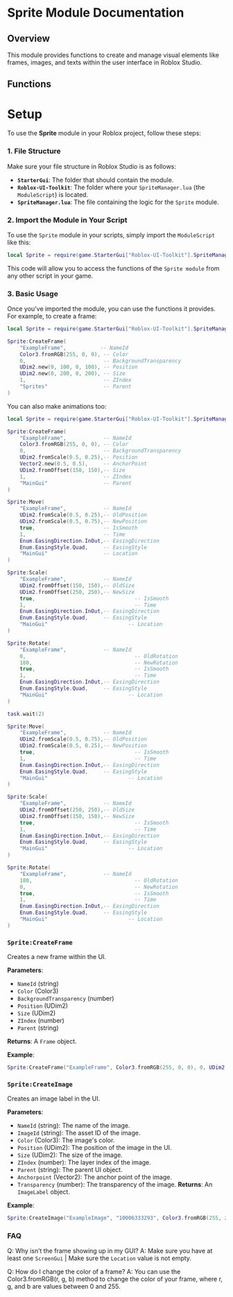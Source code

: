 # Sprite Module Documentation

## Overview
This module provides functions to create and manage visual elements like frames, images, and texts within the user interface in Roblox Studio.

## Functions

# Setup

To use the **Sprite** module in your Roblox project, follow these steps:

### 1. File Structure

Make sure your file structure in Roblox Studio is as follows:

- **`StarterGui`**: The folder that should contain the module.
- **`Roblox-UI-Toolkit`**: The folder where your `SpriteManager.lua` (the `ModuleScript`) is located.
- **`SpriteManager.lua`**: The file containing the logic for the `Sprite` module.

### 2. Import the Module in Your Script

To use the `Sprite` module in your scripts, simply import the `ModuleScript` like this:

```lua
local Sprite = require(game.StarterGui["Roblox-UI-Toolkit"].SpriteManager)
```

This code will allow you to access the functions of the `Sprite module` from any other script in your game.

### 3. Basic Usage
Once you've imported the module, you can use the functions it provides. For example, to create a frame:

```lua
local Sprite = require(game.StarterGui["Roblox-UI-Toolkit"].SpriteManager)

Sprite:CreateFrame(
    "ExampleFrame",           -- NameId
    Color3.fromRGB(255, 0, 0), -- Color
    0,                         -- BackgroundTransparency
    UDim2.new(0, 100, 0, 100), -- Position
    UDim2.new(0, 200, 0, 200), -- Size
    1,                         -- ZIndex
    "Sprites"                  -- Parent
)
```

You can also make animations too:

```lua
local Sprite = require(game.StarterGui["Roblox-UI-Toolkit"].SpriteManager)

Sprite:CreateFrame(
	"ExampleFrame",            -- NameId
	Color3.fromRGB(255, 0, 0), -- Color
	0,                         -- BackgroundTransparency
	UDim2.fromScale(0.5, 0.25),-- Position
	Vector2.new(0.5, 0.5),	   -- AnchorPoint
	UDim2.fromOffset(150, 150),-- Size
	1,                         -- ZIndex
	"MainGui"                  -- Parent
)

Sprite:Move(
	"ExampleFrame",            -- NameId
	UDim2.fromScale(0.5, 0.25),-- OldPosition
	UDim2.fromScale(0.5, 0.75),-- NewPosition
	true,                      -- IsSmooth
	1,                         -- Time
	Enum.EasingDirection.InOut,-- EasingDirection
	Enum.EasingStyle.Quad,     -- EasingStyle
	"MainGui"                  -- Location
)

Sprite:Scale(
	"ExampleFrame",            -- NameId
	UDim2.fromOffset(150, 150),-- OldSize
	UDim2.fromOffset(250, 250),-- NewSize
	true,					             -- IsSmooth
	1,						             -- Time
	Enum.EasingDirection.InOut,-- EasingDirection
	Enum.EasingStyle.Quad,	   -- EasingStyle
	"MainGui"				           -- Location
)

Sprite:Rotate(
	"ExampleFrame",            -- NameId
	0, 						             -- OldRotation
	180, 					             -- NewRotation
	true,					             -- IsSmooth
	1,						             -- Time
	Enum.EasingDirection.InOut,-- EasingDirection
	Enum.EasingStyle.Quad,	   -- EasingStyle
	"MainGui"			        	   -- Location
)

task.wait(2)

Sprite:Move(
	"ExampleFrame",            -- NameId
	UDim2.fromScale(0.5, 0.75),-- OldPosition
	UDim2.fromScale(0.5, 0.25),-- NewPosition
	true,					             -- IsSmooth
	1,						             -- Time
	Enum.EasingDirection.InOut,-- EasingDirection
	Enum.EasingStyle.Quad,	   -- EasingStyle
	"MainGui"				           -- Location
)

Sprite:Scale(
	"ExampleFrame",            -- NameId
	UDim2.fromOffset(250, 250),-- OldSize
	UDim2.fromOffset(150, 150),-- NewSize
	true,					             -- IsSmooth
	1,						             -- Time
	Enum.EasingDirection.InOut,-- EasingDirection
	Enum.EasingStyle.Quad,	   -- EasingStyle
	"MainGui"			        	   -- Location
)

Sprite:Rotate(
	"ExampleFrame",            -- NameId
	180, 					             -- OldRotation
	0, 						             -- NewRotation
	true,					             -- IsSmooth
	1,						             -- Time
	Enum.EasingDirection.InOut,-- EasingDirection
	Enum.EasingStyle.Quad,	   -- EasingStyle
	"MainGui"				           -- Location
)
```

### `Sprite:CreateFrame`
Creates a new frame within the UI.

**Parameters**:
- `NameId` (string)
- `Color` (Color3)
- `BackgroundTransparency` (number)
- `Position` (UDim2)
- `Size` (UDim2)
- `ZIndex` (number)
- `Parent` (string)

**Returns**: A `Frame` object.

**Example**:
```lua
Sprite:CreateFrame("ExampleFrame", Color3.fromRGB(255, 0, 0), 0, UDim2.new(0, 100, 0, 100), UDim2.new(0, 200, 0, 200), 1, "MainGui")
```

### `Sprite:CreateImage`
Creates an image label in the UI.

**Parameters**:

- `NameId` (string): The name of the image.
- `ImageId` (string): The asset ID of the image.
- `Color` (Color3): The image's color.
- `Position` (UDim2): The position of the image in the UI.
- `Size` (UDim2): The size of the image.
- `ZIndex` (number): The layer index of the image.
- `Parent` (string): The parent UI object.
- `Anchorpoint` (Vector2): The anchor point of the image.
- `Transparency` (number): The transparency of the image.
**Returns**: An `ImageLabel` object.

**Example**:
```lua
Sprite:CreateImage("ExampleImage", "10006333293", Color3.fromRGB(255, 255, 255), UDim2.new(0, 50, 0, 50), UDim2.new(0, 100, 0, 100), 1, "MainGui", Vector2.new(0.5, 0.5), 0)
```

### FAQ

Q: Why isn’t the frame showing up in my GUI?
A: Make sure you have at least one `ScreenGui` | Make sure the `Location` value is not empty.

Q: How do I change the color of a frame?
A: You can use the Color3.fromRGB(r, g, b) method to change the color of your frame, where r, g, and b are values between 0 and 255.
